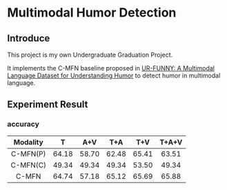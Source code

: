 # Multimodal Humor Detection

## Introduce

This project is my own Undergraduate Graduation Project.

It implements the C-MFN baseline proposed in [UR-FUNNY: A Multimodal Language Dataset for Understanding Humor](https://www.aclweb.org/anthology/D19-1211) to detect humor in multimodal language.

## Experiment Result

### accuracy

| Modality |   T   |  A+V  |  T+A  |  T+V  | T+A+V |
| :------: | :---: | :---: | :---: | :---: | :---: |
| C-MFN(P) | 64.18 | 58.70 | 62.48 | 65.41 | 63.51 |
| C-MFN(C) | 49.34 | 49.34 | 49.34 | 53.50 | 49.34 |
|  C-MFN   | 64.74 | 57.18 | 65.12 | 65.69 | 65.88 |
